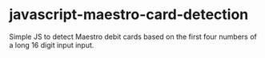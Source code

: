 # javascript-maestro-card-detection
Simple JS to detect Maestro debit cards based on the first four numbers of a long 16 digit input input.
